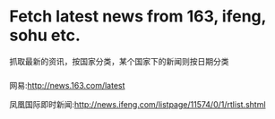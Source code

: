 # Fetch latest news from 163, ifeng, sohu etc.

抓取最新的资讯，按国家分类，某个国家下的新闻则按日期分类

###

网易:http://news.163.com/latest

凤凰国际即时新闻:http://news.ifeng.com/listpage/11574/0/1/rtlist.shtml
